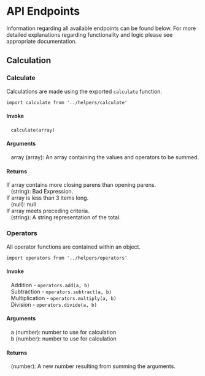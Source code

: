 # API Endpoints  
Information regarding all available endpoints can be found below. For more detailed explanations regarding functionality and logic please see appropriate documentation.   



## Calculation  

### Calculate  

Calculations are made using the exported `calculate` function.  

`import calculate from '../helpers/calculate'`

#### Invoke
&nbsp;&nbsp; `calculate(array)`

#### Arguments
&nbsp;&nbsp; array (array): An array containing the values and operators to be summed.

#### Returns
If array contains more closing parens than opening parens.   
&nbsp;&nbsp; (string): Bad Expression.  
If array is less than 3 items long.  
&nbsp;&nbsp; (null): null  
If array meets preceding criteria.  
&nbsp;&nbsp; (string): A string representation of the total.


### Operators
All operator functions are contained within an object.

`import operators from '../helpers/operators'`

#### Invoke
&nbsp;&nbsp; Addition - `operators.add(a, b)`  
&nbsp;&nbsp; Subtraction - `operators.subtract(a, b)`  
&nbsp;&nbsp; Multiplication - `operators.multiply(a, b)`  
&nbsp;&nbsp; Division - `operators.divide(a, b)`  


#### Arguments  
&nbsp;&nbsp; a (number): number to use for calculation  
&nbsp;&nbsp; b (number): number to use for calculation  

#### Returns  
&nbsp;&nbsp; (number): A new number resulting from summing the arguments.
